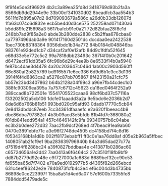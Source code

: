 9f9f4e5de3f96929
4b2c3a89ea25fd8d
3418769d93b2fa3a
8566db9dd2944e9e
33b00cf341030d02
8beadfcb3aa554b3
5611fd7d895a07d2
8d709093679a586c
a26d0b33db12607d
1fa63c074c6d832e
ecb5be4d0d3ce575
252259ad071430a6
b5dd89fc215698a3
5617bafcb91e0a21
72d82bfaa28f8e1d
248bb7ad9f85a2e0
abde3b280dde2838
c5b2ffaa678cbaa0
ca7797496dab0a9e
901417160d2501dc
dccdaa0ea2422538
1bec730b831f8364
9356dbdc1b34a772
84b0184d048846ba
983761e92ded1cb7
d34caf2af0e12afb
84d9c1fdfa52f645
e68d33e5e772c5c2
99a7818dbb23493c
367f4f0b0c201642
d6472ecf61dd35a5
6fc96b6d29c4ee9b
8e6533f14b0a5940
fe87bc4dae3d4478
4a20c203647c046d
1ab00c2903d560ff
66e880af2b825789
bd916557fe6cc336
6d9d6b1e3cc3d136
3914f6f4d6863ca2
a5278c87bb705867
8f423150a21cfc75
bb57e23bd3407862
b64b2128a04f99c3
a96e7fb44cdec1c0
388fc90306ea395a
7a757c6712c45623
da18ed0464f252a9
389ccad8b722501e
15541705523caaa6
98df6bd37c57116a
f33202502a5cb106
1dcfe01aaadd3a2a
9e5bdc6e2036b2d7
6de6d6b766b81b51
993bd020c95afd93
0dadb17770c5cb94
2e9413dbddc87eeb
7cc34361dfaaaefc
e2a620f1beeac4b9
dbe86dba797382cf
4b3b09acd3e5bfdb
81b4fd7e368080a2
f01db841edd954a1
457c4646142fc9fa
09340757b6c04abe
ec3b2b0dee272d32
7aac2fb9dcf268ed
4f7beac91ea9ab60
0470e3891ebfe71c
a3e96f2748de4505
dc4158bd7f4c8d16
f05343168b1a1d8b
002ff8173ebabff1
ff0c0e1aa76dd8af
d05e2b963a5ffbec
1408051ab2fcf9e1
9ba283639796940b
84a3d65dad27c77a
d7519d4f8288bc24
a39f0827bddbaa4e
c413871b0286ac60
c65724656a1e2d42
7aa0413a6f6464c2
27c3510f18fb9bf9
dd87b2779d92c48e
c9f727000a1c683d
8689bef32cc90c53
fd655ba65d7f7402
e70a9ed0192977b5
d4365f82d266ebcd
631c4eef86242e2e
7840873fcfb4c3e4
ef6c004d3b4735bb
86898e0ce223997f
15ba8a51d4ed6a07
57e1600b73355fe8
7884ddd5479ade5c
